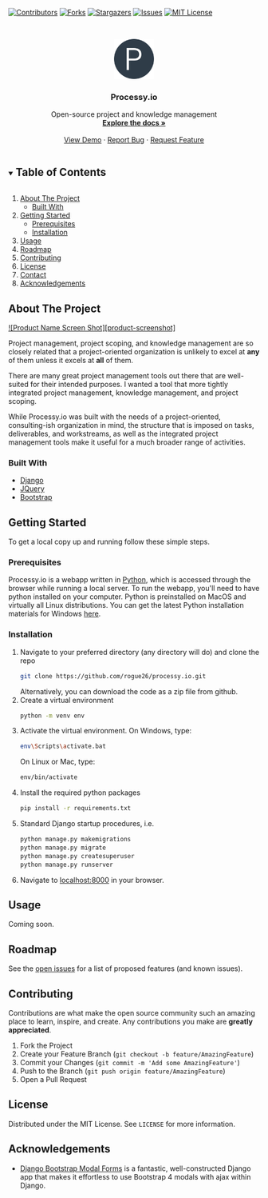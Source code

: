 [![Contributors][contributors-shield]][contributors-url]
[![Forks][forks-shield]][forks-url]
[![Stargazers][stars-shield]][stars-url]
[![Issues][issues-shield]][issues-url]
[![MIT License][license-shield]][license-url]



<!-- PROJECT LOGO -->
<br />
<p align="center">
  <a href="https://github.com/rogue26/processy.io">
    <img src="static/img/logo.png" alt="Logo" width="80" height="80">
  </a>

  <h3 align="center">Processy.io</h3>

  <p align="center">
    Open-source project and knowledge management
    <br />
    <a href="https://github.com/rogue26/processy.io"><strong>Explore the docs »</strong></a>
    <br />
    <br />
    <a href="https://github.com/rogue26/processy.io">View Demo</a>
    ·
    <a href="https://github.com/rogue26/processy.io/issues">Report Bug</a>
    ·
    <a href="https://github.com/rogue26/processy.io/issues">Request Feature</a>
  </p>
</p>



<!-- TABLE OF CONTENTS -->
<details open="open">
  <summary><h2 style="display: inline-block">Table of Contents</h2></summary>
  <ol>
    <li>
      <a href="#about-the-project">About The Project</a>
      <ul>
        <li><a href="#built-with">Built With</a></li>
      </ul>
    </li>
    <li>
      <a href="#getting-started">Getting Started</a>
      <ul>
        <li><a href="#prerequisites">Prerequisites</a></li>
        <li><a href="#installation">Installation</a></li>
      </ul>
    </li>
    <li><a href="#usage">Usage</a></li>
    <li><a href="#roadmap">Roadmap</a></li>
    <li><a href="#contributing">Contributing</a></li>
    <li><a href="#license">License</a></li>
    <li><a href="#contact">Contact</a></li>
    <li><a href="#acknowledgements">Acknowledgements</a></li>
  </ol>
</details>



<!-- ABOUT THE PROJECT -->
## About The Project

[![Product Name Screen Shot][product-screenshot]](https://example.com)

Project management, project scoping, and knowledge management are so closely related that a project-oriented 
organization is unlikely to excel at **any** of them unless it excels at **all** of them.

There are many great project management tools out there that are well-suited for their intended purposes. I wanted a 
tool that more tightly integrated project management, knowledge management, and project scoping.

While Processy.io was built with the needs of a project-oriented, consulting-ish organization in mind, the structure 
that is imposed on tasks, deliverables, and workstreams, as well as the integrated project management tools make it 
useful for a much broader range of activities.



### Built With

* [Django](https://www.djangoproject.com/)
* [JQuery](https://jquery.com)
* [Bootstrap](https://getbootstrap.com)



<!-- GETTING STARTED -->
## Getting Started

To get a local copy up and running follow these simple steps.

### Prerequisites

Processy.io is a webapp written in [Python](https://python.org), which is accessed through the browser while running 
a local server. To run the webapp, you'll need to have python installed on your computer. Python is preinstalled on 
MacOS and virtually all Linux distributions. You can get the latest Python installation materials for Windows 
[here](https://www.python.org/downloads/windows/).


### Installation

1. Navigate to your preferred directory (any directory will do) and clone the repo
   ```sh
   git clone https://github.com/rogue26/processy.io.git
   ```
   Alternatively, you can download the code as a zip file from github.
2. Create a virtual environment
   ```sh
   python -m venv env
   ```
3. Activate the virtual environment. On Windows, type:
   ```sh
   env\Scripts\activate.bat
   ```
   On Linux or Mac, type:
   ```sh
   env/bin/activate
   ```
4. Install the required python packages
   ```sh
   pip install -r requirements.txt
   ```
5. Standard Django startup procedures, i.e.
   ```sh
   python manage.py makemigrations
   python manage.py migrate
   python manage.py createsuperuser
   python manage.py runserver
   ```
6. Navigate to [localhost:8000](localhost:8000) in your browser.



<!-- USAGE EXAMPLES -->
## Usage

Coming soon.

<!-- Use this space to show useful examples of how a project can be used. Additional screenshots, code 
examples and demos work well in this space. You may also link to more resources. -->

<!-- _For more examples, please refer to the [Documentation](https://example.com)_ -->



<!-- ROADMAP -->
## Roadmap

See the [open issues](https://github.com/rogue26/processy.io/issues) for a list of proposed features (and known issues).



<!-- CONTRIBUTING -->
## Contributing

Contributions are what make the open source community such an amazing place to learn, inspire, and create. Any contributions you make are **greatly appreciated**.

1. Fork the Project
2. Create your Feature Branch (`git checkout -b feature/AmazingFeature`)
3. Commit your Changes (`git commit -m 'Add some AmazingFeature'`)
4. Push to the Branch (`git push origin feature/AmazingFeature`)
5. Open a Pull Request



<!-- LICENSE -->
## License

Distributed under the MIT License. See `LICENSE` for more information.


<!-- ACKNOWLEDGEMENTS -->
## Acknowledgements

* [Django Bootstrap Modal Forms](https://github.com/trco/django-bootstrap-modal-forms) is a fantastic, well-constructed 
Django app that makes it effortless to use Bootstrap 4 modals with ajax within Django.






<!-- MARKDOWN LINKS & IMAGES -->
<!-- https://www.markdownguide.org/basic-syntax/#reference-style-links -->
[contributors-shield]: https://img.shields.io/github/contributors/rogue26/processy.io.svg?style=for-the-badge
[contributors-url]: https://github.com/rogue26/processy.io/graphs/contributors
[forks-shield]: https://img.shields.io/github/forks/rogue26/processy.io.svg?style=for-the-badge
[forks-url]: https://github.com/rogue26/processy.io/network/members
[stars-shield]: https://img.shields.io/github/stars/rogue26/processy.io.svg?style=for-the-badge
[stars-url]: https://github.com/rogue26/processy.io/stargazers
[issues-shield]: https://img.shields.io/github/issues/rogue26/processy.io.svg?style=for-the-badge
[issues-url]: https://github.com/rogue26/processy.io/issues
[license-shield]: https://img.shields.io/github/license/rogue26/processy.io.svg?style=for-the-badge
[license-url]: https://github.com/rogue26/processy.io/blob/master/LICENSE.txt
